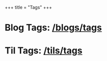 +++
title = "Tags"
+++
# Blog Tags: [/blogs/tags](/blogs/tags)

# Til Tags: [/tils/tags](/tils/tags)

